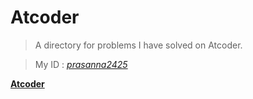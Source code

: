 # Atcoder

> A directory for problems I have solved on Atcoder.

> My ID : *[prasanna2425](https://atcoder.jp/users/prasanna2425)*

**[Atcoder](https://atcoder.jp/)**
